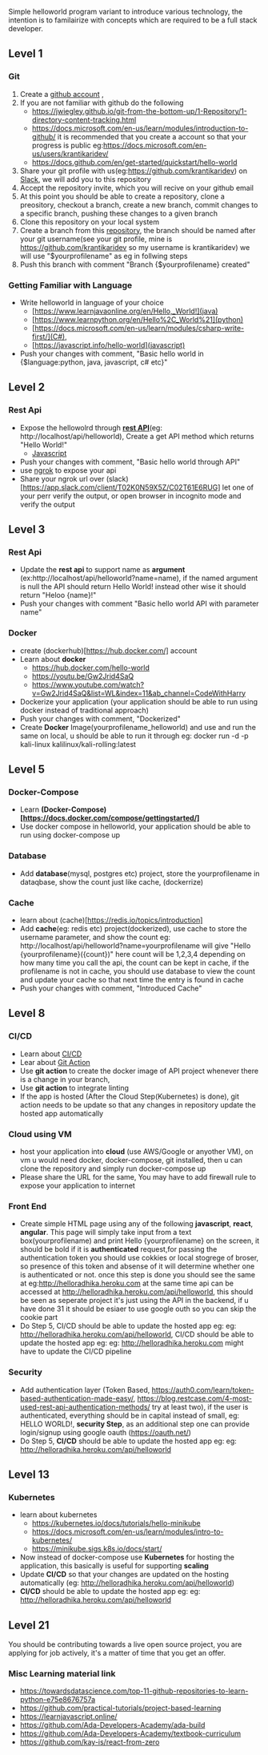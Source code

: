 Simple  helloworld program variant to introduce various technology, the intention is to familairize with concepts which are required to be a full stack developer.

## Level 1

### Git

1. Create a [github account](https://github.com/signup?ref_cta=Sign+up&ref_loc=header+logged+out&ref_page=%2F&source=header-home) ,
2. If you are not familiar with github do the following
   * https://jwiegley.github.io/git-from-the-bottom-up/1-Repository/1-directory-content-tracking.html
   * https://docs.microsoft.com/en-us/learn/modules/introduction-to-github/ it is recommended that you create a account so that your progress is public eg:https://docs.microsoft.com/en-us/users/krantikaridev/
   * https://docs.github.com/en/get-started/quickstart/hello-world
3. Share your git profile with us(eg:https://github.com/krantikaridev) on [Slack](https://app.slack.com/client/T02K0N59X5Z/C02T61E6RUG), we will add you to this repository 
4. Accept the repository invite, which you will recive on your github email
4. At this point you should be able to create a repository, clone a preository, checkout a branch, create a new branch, commit changes to a specific branch, pushing these changes to a given branch
7. Clone this repository on your local system
8. Create a branch from this [repository](https://github.com/krantikaridev/helloworld/), the branch should be named after your git username(see your git profile, mine is https://github.com/krantikaridev so my username is krantikaridev) we will use "$yourprofilename" as eg in follwing steps 
9.  Push this branch with comment "Branch {$yourprofilename} created"

### Getting Familiar with Language
* Write helloworld in language of your choice 
  * [https://www.learnjavaonline.org/en/Hello,_World!](java)
  * [https://www.learnpython.org/en/Hello%2C_World%21](python)
  * [https://docs.microsoft.com/en-us/learn/modules/csharp-write-first/](C#),
  * [https://javascript.info/hello-world](javascript)
* Push your changes with comment, "Basic hello world in {$language:python, java, javascript, c# etc}" 

## Level 2
### Rest Api
* Expose the hellowolrd through **[rest API](https://www.redhat.com/en/topics/api/what-is-a-rest-api)**(eg: http://localhost/api/helloworld), Create a get API method which returns "Hello World!"
  * [Javascript](https://nodejs.org/en/docs/guides/getting-started-guide/)
* Push your changes with comment, "Basic hello world through API"
* use [ngrok](https://www.sitepoint.com/use-ngrok-test-local-site/) to expose your api
* Share your ngrok url over (slack)[https://app.slack.com/client/T02K0N59X5Z/C02T61E6RUG] let one of your perr verify the output, or open browser in incognito mode and verify the output

## Level 3

### Rest Api
* Update the **rest api** to support name as **argument** (ex:http://localhost/api/helloworld?name=name), if the named argument is null the API should return Hello World! instead other wise it should return "Heloo {name}!"
* Push your changes with comment "Basic hello world API with parameter name"

### Docker
* create (dockerhub)[https://hub.docker.com/] account 
* Learn about **docker** 
  * https://hub.docker.com/hello-world
  * https://youtu.be/Gw2Jrid4SaQ
  * https://www.youtube.com/watch?v=Gw2Jrid4SaQ&list=WL&index=11&ab_channel=CodeWithHarry 
* Dockerize your application (your application should be able to run using docker instead of traditional approach)
* Push your changes with comment, "Dockerized"
* Create **Docker** Image(yourprofilename_helloworld) and use and run the same on local, u should be able to run it through eg: docker run -d -p kali-linux kalilinux/kali-rolling:latest


## Level 5
### Docker-Compose
* Learn **(Docker-Compose)[https://docs.docker.com/compose/gettingstarted/]**
* Use docker compose in helloworld, your application should be able to run using docker-compose up

### Database
* Add **database**(mysql, postgres etc) project, store the yourprofilename in dataqbase, show the count just like cache, (dockerrize)

### Cache
* learn about (cache)[https://redis.io/topics/introduction]
* Add **cache**(eg: redis etc) project(dockerized), use cache to store the username parameter, and show the count eg: http://localhost/api/helloworld?name=yourprofilename will give "Hello {yourprofilename}({count})" here count will be 1,2,3,4 depending on how many time you call the api, the count can be kept in cache, if the profilename is not in cache, you should use database to view the count and update your cache so that next time the entry is found in cache
* Push your changes with comment, "Introduced Cache"


## Level 8

### CI/CD
* Learn about [CI/CD](https://www.redhat.com/en/topics/devops/what-is-ci-cd)
* Lear about [Git Action](https://docs.github.com/en/actions/quickstart)
* Use **git action** to create the docker image of API project whenever there is a change in your branch,
* Use **git action** to integrate linting
* If the app is hosted (After the Cloud Step(Kubernetes) is done), git action needs to be update so that any changes in repository update the hosted app automatically

### Cloud using VM
* host your application into **cloud** (use AWS/Google or anyother VM), on vm u would need docker, docker-compose, git installed, then u can clone the repository and simply run docker-compose up
* Please share the URL for the same, You may have to add firewall rule to expose your application to internet

### Front End
* Create simple HTML page using any of the following **javascript**, **react**, **angular**. This page will simply take input from a text box(yourprofilename) and print Hello {yourprofilename} on the screen, it should be bold if it is **authenticated** request,for passing the authentication token you should use cokkies or local stogrege of broser, so presence of this token and absense of it will determine whether one is authenticated or not. once this step is done you should see the same at eg:http://helloradhika.heroku.com at the same time api can be accessed at http://helloradhika.heroku.com/api/helloworld, this should be seen as seperate project it's just using the API in the backend, if u have done 31 it should be esiaer to use google outh so you can skip the cookie part
* Do Step 5, CI/CD should be able to update the hosted app eg: eg: http://helloradhika.heroku.com/api/helloworld, CI/CD should be able to update the hosted app eg: eg: http://helloradhika.heroku.com might have to update the CI/CD pipeline


### Security
* Add authentication layer (Token Based, https://auth0.com/learn/token-based-authentication-made-easy/, https://blog.restcase.com/4-most-used-rest-api-authentication-methods/ try at least two), if the user is authenticated, everything should be in capital instead of small, eg: HELLO WORLD!, **security Step**, as an additional step one can provide login/signup using google oauth (https://oauth.net/)
* Do Step 5, **CI/CD** should be able to update the hosted app eg: eg: http://helloradhika.heroku.com/api/helloworld

## Level 13

### Kubernetes
* learn about kubernetes
  * https://kubernetes.io/docs/tutorials/hello-minikube
  * https://docs.microsoft.com/en-us/learn/modules/intro-to-kubernetes/ 
  * https://minikube.sigs.k8s.io/docs/start/
* Now instead of docker-compose use **Kubernetes** for hosting the application, this basically is useful for supporting **scaling**
* Update **CI/CD** so that your changes are updated on the hosting automatically (eg: http://helloradhika.heroku.com/api/helloworld)
* **CI/CD** should be able to update the hosted app eg: eg: http://helloradhika.heroku.com/api/helloworld

## Level 21

You should be contributing towards a live open source project, you are applying for job actively, it's a matter of time that you get an offer.

### Misc Learning material link
* https://towardsdatascience.com/top-11-github-repositories-to-learn-python-e75e8676757a
* https://github.com/practical-tutorials/project-based-learning
* https://learnjavascript.online/
* https://github.com/Ada-Developers-Academy/ada-build
* https://github.com/Ada-Developers-Academy/textbook-curriculum
* https://github.com/kay-is/react-from-zero

